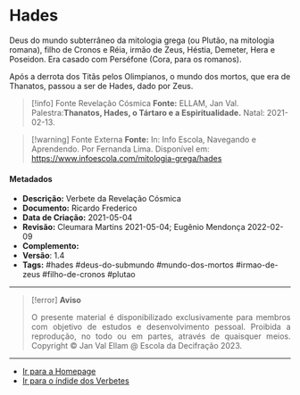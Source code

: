 # Hades

Deus do mundo subterrâneo da mitologia grega (ou Plutão, na mitologia romana), filho de Cronos e Réia, irmão de Zeus, Héstia, Demeter, Hera e Poseidon. Era casado com Perséfone (Cora, para os romanos).
  
Após a derrota dos Titãs pelos Olimpianos, o mundo dos mortos, que era de Thanatos, passou a ser de Hades, dado por Zeus.

> [!info] Fonte Revelação Cósmica
> **Fonte:** ELLAM, Jan Val. Palestra:**Thanatos, Hades, o Tártaro e a Espiritualidade.** Natal: 2021-02-13.

>[!warning] Fonte Externa
> **Fonte:** In: Info Escola, Navegando e Aprendendo. Por Fernanda Lima. Disponível em: https://www.infoescola.com/mitologia-grega/hades 

  
#### Metadados

- **Descrição:** Verbete da Revelação Cósmica
- **Documento:** Ricardo Frederico
- **Data de Criação:** 2021-05-04
- **Revisão:** Cleumara Martins 2021-05-04; Eugênio Mendonça 2022-02-09
- **Complemento:** 
- **Versão**: 1.4 
- **Tags:** #hades #deus-do-submundo #mundo-dos-mortos #irmao-de-zeus #filho-de-cronos #plutao 

---
> [!error] **Aviso**
> <p align="justify">O presente material é disponibilizado exclusivamente para membros com objetivo de estudos e desenvolvimento pessoal. Proibida a reprodução, no todo ou em partes, através de quaisquer meios. Copyright © Jan Val Ellam @ Escola da Decifração 2023. </p>

---
- [Ir para a Homepage](Homepage.canvas)
- [Ir para o índide dos Verbetes](ÍNDIDE%20GERAL%20DOS%20VERBETES.canvas)
